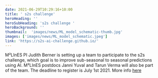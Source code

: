 ```yaml
---
date: 2021-06-29T10:29:16+10:00
title: ' s2s challenge'
heroHeading: ''
heroSubHeading: 's2s challenge '
heroBackground: ''
thumbnail:  'images/news/ML_model_schematic-thumb.jpg'
images: ['images/news/ML_model_schematic.jpeg']
link: 'https://s2s-ai-challenge.github.io/' 
---
```


M²LInES PI Judith Berner is setting up a team to participate to the s2s challenge, which goal is to improve sub-seasonal to seasonal predictions using AI. M²LInES postdocs Janni Yuval and Tarun Verma will also be part of the team. 
The deadline to register is July 1st 2021. More info [here](https://s2s-ai-challenge.github.io/)